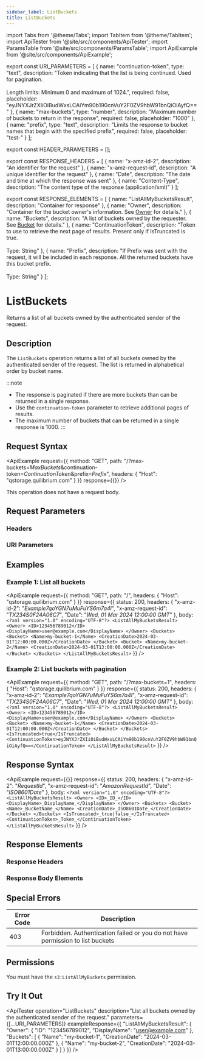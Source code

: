 ```yaml
---
sidebar_label: ListBuckets
title: ListBuckets
---
```


import Tabs from '@theme/Tabs';
import TabItem from '@theme/TabItem';
import ApiTester from '@site/src/components/ApiTester';
import ParamsTable from '@site/src/components/ParamsTable';
import ApiExample from '@site/src/components/ApiExample';

export const URI_PARAMETERS = [
  {
    name: "continuation-token",
    type: "text",
    description: "Token indicating that the list is being continued. Used for pagination.<br/><br/>Length limits: Minimum 0 and maximum of 1024.",
    required: false,
    placeholder: "eyJNYXJrZXIiOiBudWxsLCAiYm90b190cnVuY2F0ZV9hbW91bnQiOiAyfQ=="
  },
  {
    name: "max-buckets",
    type: "number",
    description: "Maximum number of buckets to return in the response",
    required: false,
    placeholder: "1000"
  },
  {
    name: "prefix",
    type: "text",
    description: "Limits the response to bucket names that begin with the specified prefix",
    required: false,
    placeholder: "test-"
  }
];

export const HEADER_PARAMETERS = [];

export const RESPONSE_HEADERS = [
  {
    name: "x-amz-id-2",
    description: "An identifier for the request"
  },
  {
    name: "x-amz-request-id",
    description: "A unique identifier for the request"
  },
  {
    name: "Date",
    description: "The date and time at which the response was sent"
  },
  {
    name: "Content-Type",
    description: "The content type of the response (application/xml)"
  }
];

export const RESPONSE_ELEMENTS = [
  {
    name: "ListAllMyBucketsResult",
    description: "Container for response"
  },
  {
    name: "Owner",
    description: "Container for the bucket owner's information. See <a href='/docs/api/q-storage/api-reference/data-types/owner'>Owner</a> for details."
  },
  {
    name: "Buckets",
    description: "A list of buckets owned by the requester. See <a href='/docs/api/q-storage/api-reference/data-types/bucket'>Bucket</a> for details."
  },
  {
    name: "ContinuationToken",
    description: "Token to use to retrieve the next page of results. Present only if IsTruncated is true.<br/><br/>Type: String"
  },
  {
    name: "Prefix",
    description: "If Prefix was sent with the request, it will be included in each response. All the returned buckets have this bucket prefix.<br/><br/>Type: String"
  }
];


# ListBuckets

Returns a list of all buckets owned by the authenticated sender of the request.

## Description

The `ListBuckets` operation returns a list of all buckets owned by the authenticated sender of the request. The list is returned in alphabetical order by bucket name.

:::note
- The response is paginated if there are more buckets than can be returned in a single response.
- Use the `continuation-token` parameter to retrieve additional pages of results.
- The maximum number of buckets that can be returned in a single response is 1000.
:::

## Request Syntax

<ApiExample
  request={{
    method: "GET",
    path: "/?max-buckets=_MaxBuckets_&continuation-token=_ContinuationToken_&prefix=_Prefix_",
    headers: {
      "Host": "qstorage.quilibrium.com"
    }
  }}
  response={{}}
/>

This operation does not have a request body.

## Request Parameters

### Headers

<ParamsTable parameters={HEADER_PARAMETERS} />

### URI Parameters

<ParamsTable parameters={URI_PARAMETERS} />

## Examples

### Example 1: List all buckets

<ApiExample
  request={{
    method: "GET",
    path: "/",
    headers: {
      "Host": "qstorage.quilibrium.com"
    }
  }}
  response={{
    status: 200,
    headers: {
      "x-amz-id-2": "_Example7qoYGN7uMuFuYS6m7a4l_",
      "x-amz-request-id": "_TX234S0F24A06C7_",
      "Date": "_Wed, 01 Mar 2024 12:00:00 GMT_"
    },
    body: `<?xml version="1.0" encoding="UTF-8"?>
<ListAllMyBucketsResult>
   <Owner>
      <ID>123456789012</ID>
      <DisplayName>user@example.com</DisplayName>
   </Owner>
   <Buckets>
      <Bucket>
         <Name>my-bucket-1</Name>
         <CreationDate>2024-03-01T12:00:00.000Z</CreationDate>
      </Bucket>
      <Bucket>
         <Name>my-bucket-2</Name>
         <CreationDate>2024-03-01T13:00:00.000Z</CreationDate>
      </Bucket>
   </Buckets>
</ListAllMyBucketsResult>`
  }}
/>

### Example 2: List buckets with pagination

<ApiExample
  request={{
    method: "GET",
    path: "/?max-buckets=1",
    headers: {
      "Host": "qstorage.quilibrium.com"
    }
  }}
  response={{
    status: 200,
    headers: {
      "x-amz-id-2": "_Example7qoYGN7uMuFuYS6m7a4l_",
      "x-amz-request-id": "_TX234S0F24A06C7_",
      "Date": "_Wed, 01 Mar 2024 12:00:00 GMT_"
    },
    body: `<?xml version="1.0" encoding="UTF-8"?>
<ListAllMyBucketsResult>
   <Owner>
      <ID>123456789012</ID>
      <DisplayName>user@example.com</DisplayName>
   </Owner>
   <Buckets>
      <Bucket>
         <Name>my-bucket-1</Name>
         <CreationDate>2024-03-01T12:00:00.000Z</CreationDate>
      </Bucket>
   </Buckets>
   <IsTruncated>true</IsTruncated>
   <ContinuationToken>eyJNYXJrZXIiOiBudWxsLCAiYm90b190cnVuY2F0ZV9hbW91bnQiOiAyfQ==</ContinuationToken>
</ListAllMyBucketsResult>`
  }}
/>

## Response Syntax

<ApiExample
  request={{}}
  response={{
    status: 200,
    headers: {
      "x-amz-id-2": "_RequestId_",
      "x-amz-request-id": "_AmazonRequestId_",
      "Date": "_ISO8601Date_"
    },
    body: `<?xml version="1.0" encoding="UTF-8"?>
<ListAllMyBucketsResult>
   <Owner>
      <ID>_ID_</ID>
      <DisplayName>_DisplayName_</DisplayName>
   </Owner>
   <Buckets>
      <Bucket>
         <Name>_BucketName_</Name>
         <CreationDate>_ISO8601Date_</CreationDate>
      </Bucket>
   </Buckets>
   <IsTruncated>_true|false_</IsTruncated>
   <ContinuationToken>_Token_</ContinuationToken>
</ListAllMyBucketsResult>`
  }}
/>

## Response Elements

### Response Headers

<ParamsTable responseElements={RESPONSE_HEADERS} type="response" />

### Response Body Elements

<ParamsTable responseElements={RESPONSE_ELEMENTS} type="response" />

## Special Errors

| Error Code | Description |
|------------|-------------|
| 403 | Forbidden. Authentication failed or you do not have permission to list buckets |

## Permissions

You must have the `s3:ListAllMyBuckets` permission.

## Try It Out

<ApiTester
  operation="ListBuckets"
  description="List all buckets owned by the authenticated sender of the request."
  parameters={[...URI_PARAMETERS]}
  exampleResponse={{
    "ListAllMyBucketsResult": {
      "Owner": {
        "ID": "123456789012",
        "DisplayName": "user@example.com"
      },
      "Buckets": [
        {
          "Name": "my-bucket-1",
          "CreationDate": "2024-03-01T12:00:00.000Z"
        },
        {
          "Name": "my-bucket-2",
          "CreationDate": "2024-03-01T13:00:00.000Z"
        }
      ]
    }
  }}
/> 